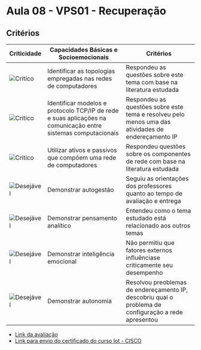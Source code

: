 # Aula 08 - VPS01 - Recuperação
## Critérios
|Criticidade|Capacidades Básicas e Socioemocionais|Critérios|
|-|-|-|
|![Critico](https://raw.githubusercontent.com/wellifabio/senai2023/main/outros/assets/critico.png)|Identificar as topologias empregadas nas redes de computadores|Respondeu as questões sobre este tema com base na literatura estudada|
|![Critico](https://raw.githubusercontent.com/wellifabio/senai2023/main/outros/assets/critico.png)| Identificar modelos e protocolo TCP/IP de rede e suas aplicações na comunicação entre sistemas computacionais|Respondeu as questões sobre este tema e resolveu pelo menos uma das atividades de endereçamento IP|
|![Critico](https://raw.githubusercontent.com/wellifabio/senai2023/main/outros/assets/critico.png)|Utilizar ativos e passivos que compõem uma rede de computadores|Respondeu questões sobre os componentes de rede com base na literatura estudada|
|![Desejável](https://raw.githubusercontent.com/wellifabio/senai2023/main/outros/assets/desejavel.png)|Demonstrar autogestão|Seguiu as orientações dos professores quanto ao tempo de avaliação e entrega|
|![Desejável](https://raw.githubusercontent.com/wellifabio/senai2023/main/outros/assets/desejavel.png)|Demonstrar pensamento analítico|Entendeu como o tema estudado está relacionado aos outros temas|
|![Desejável](https://raw.githubusercontent.com/wellifabio/senai2023/main/outros/assets/desejavel.png)|Demonstrar inteligência emocional|Não permitiu que fatores externos influênciase criticamente seu desempenho|
|![Desejável](https://raw.githubusercontent.com/wellifabio/senai2023/main/outros/assets/desejavel.png)|Demonstrar autonomia|Resolvou preoblemas de endereçamento IP, descobriu qual o problema de configuração a rede apresentou|
- [Link da avaliação](https://docs.google.com/forms/d/e/1FAIpQLSdhmCwz8eCfy9wVeL-0pXUYvIcZ1zhRfX-RLe2gewsRRXboKg/viewform)
- [Link para envio do certificado do curso Iot - CISCO](https://docs.google.com/forms/d/e/1FAIpQLSfdNiifwqZHkwQIqq3nSyGsy7j1P3UNE9EJGsQh1JcmXpJC_Q/viewform?usp=sf_link)